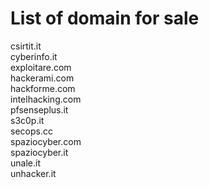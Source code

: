 # List of domain for sale


csirtit.it <br> cyberinfo.it <br> exploitare.com <br> hackerami.com <br> hackforme.com <br> intelhacking.com <br> pfsenseplus.it <br> s3c0p.it <br> secops.cc <br> spaziocyber.com <br> spaziocyber.it <br> unale.it <br> unhacker.it
